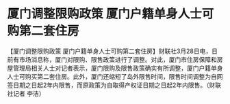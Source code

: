 # 厦门调整限购政策 厦门户籍单身人士可购第二套住房

【厦门调整限购政策
厦门户籍单身人士可购第二套住房】财联社3月28日电，日前有市场消息称，厦门对限购、限售政策进行了调整。对此，厦门市住房保障和房屋管理局相关人士对记者表示，厦门限购及限售政策确实有所调整，厦门户籍单身人士可购买第二套住房。此外，厦门还缩短了岛外限售时间，限售时间调整为自网签日期之日起2年内限售，而原政策为自取得产权证日期之日起2年内限售。（财联社记者
李洁）

